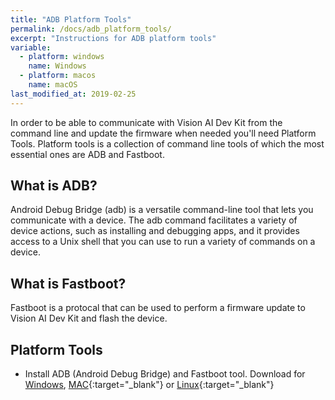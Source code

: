 ```yaml
---
title: "ADB Platform Tools"
permalink: /docs/adb_platform_tools/
excerpt: "Instructions for ADB platform tools"
variable:
  - platform: windows
    name: Windows
  - platform: macos
    name: macOS
last_modified_at: 2019-02-25
---
```


In order to be able to communicate with Vision AI Dev Kit from the command line and update the firmware when needed you'll need Platform Tools. Platform tools is a collection of command line tools of which the most essential ones are ADB and Fastboot.

## What is ADB?
Android Debug Bridge (adb) is a versatile command-line tool that lets you communicate with a device. 
The adb command facilitates a variety of device actions, such as installing and debugging apps, 
and it provides access to a Unix shell that you can use to run a variety of commands on a device.

## What is Fastboot?
Fastboot is a protocal that can be used to perform a firmware update to Vision AI Dev Kit and flash the device.

## Platform Tools
* Install ADB (Android Debug Bridge) and Fastboot tool. Download for [Windows](https://dl.google.com/android/repository/platform-tools-latest-windows.zip), [MAC](https://dl.google.com/android/repository/platform-tools-latest-darwin.zip){:target="_blank"} or [Linux](https://dl.google.com/android/repository/platform-tools-latest-linux.zip){:target="_blank"}

